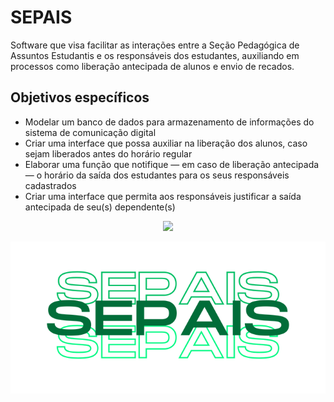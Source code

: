 # SEPAIS
Software que visa facilitar as interações entre a Seção Pedagógica de Assuntos Estudantis e os responsáveis dos estudantes, auxiliando em processos como liberação antecipada de alunos e envio de recados.
<h2>Objetivos específicos</h2>
 <ul>
 <li>Modelar um banco de dados para armazenamento de informações do sistema de comunicação digital</li>
 <li>Criar uma interface que possa auxiliar na liberação dos alunos, caso sejam liberados antes do horário regular</li>
 <li>Elaborar uma função que notifique — em caso de liberação antecipada — o horário da saída dos estudantes para os seus responsáveis cadastrados</li>
  <li>Criar uma interface que permita aos responsáveis justificar a saída antecipada de seu(s) dependente(s)</li>
 </ul>
<p align="center">
 <img src="https://skillicons.dev/icons?i=html,css,php,js,jquery,tailwind,mysql,github&perline=4" />
</p> 
<p align="center">
 <img style="font-align: center;" src="frontend/static/sepais_logo2.png">
</p>
